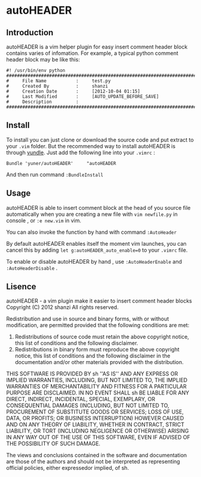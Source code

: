 <!--********************************************************************************
*     File Name           :     README.md
*     Created By          :     shanzi
*     Creation Date       :     [2012-10-04 01:10]
*     Last Modified       :     [2012-10-04 01:44]
*     Description         :     Introduction to autoHEADER
*********************************************************************************-->


# autoHEADER 

## Introduction

autoHEADER is a vim helper plugin for easy insert comment header block contains varies of infomation.
For example, a typical python comment header block may be like this:


    #! /usr/bin/env python
    #################################################################################
    #     File Name           :     test.py
    #     Created By          :     shanzi
    #     Creation Date       :     [2012-10-04 01:15]
    #     Last Modified       :     [AUTO_UPDATE_BEFORE_SAVE]
    #     Description         :     
    #################################################################################

## Install

To install you can just clone or download the source code and put extract to your `.vim` folder. 
But the recommended way to install autoHEADER is through [vundle](https://github.com/gmarik/vundle).
Just add the following line into your `.vimrc` :

    Bundle 'yuner/autoHEADER'     "autoHEADER

And then run command `:BundleInstall`

## Usage

autoHEADER is able to insert comment block at the head of you source file automatically when you are creating
a new file with `vim newfile.py` in console , or `:e new.vim` in vim. 

You can also invoke the function by hand with command `:AutoHeader`


By default autoHEADER enables itself the moment vim launches, you can cancel this by adding
`let g:autoHEADER_auto_enable=0` to your `.vimrc` file.

To enable or disable autoHEADER by hand , use `:AutoHeaderEnable` and `:AutoHeaderDisable` .

## Lisence

autoHEADER - a vim plugin make it easier to insert comment header blocks
Copyright (C) 2012 shanzi
All rights reserved.

Redistribution and use in source and binary forms, with or without
modification, are permitted provided that the following conditions are met:
1. Redistributions of source code must retain the above copyright
notice, this list of conditions and the following disclaimer.
2. Redistributions in binary form must reproduce the above copyright
notice, this list of conditions and the following disclaimer in the
documentation and/or other materials provided with the distribution.

THIS SOFTWARE IS PROVIDED BY sh ''AS IS'' AND ANY
EXPRESS OR IMPLIED WARRANTIES, INCLUDING, BUT NOT LIMITED TO, THE IMPLIED
WARRANTIES OF MERCHANTABILITY AND FITNESS FOR A PARTICULAR PURPOSE ARE
DISCLAIMED. IN NO EVENT SHALL sh BE LIABLE FOR ANY
DIRECT, INDIRECT, INCIDENTAL, SPECIAL, EXEMPLARY, OR CONSEQUENTIAL DAMAGES
(INCLUDING, BUT NOT LIMITED TO, PROCUREMENT OF SUBSTITUTE GOODS OR SERVICES;
LOSS OF USE, DATA, OR PROFITS; OR BUSINESS INTERRUPTION) HOWEVER CAUSED AND
ON ANY THEORY OF LIABILITY, WHETHER IN CONTRACT, STRICT LIABILITY, OR TORT
(INCLUDING NEGLIGENCE OR OTHERWISE) ARISING IN ANY WAY OUT OF THE USE OF THIS
SOFTWARE, EVEN IF ADVISED OF THE POSSIBILITY OF SUCH DAMAGE.


The views and conclusions contained in the software and documentation 
are those of the authors and should not be interpreted as representing
official policies, either expressedor implied, of sh.


